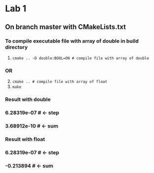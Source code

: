 # Lab 1
## On branch master with CMakeLists.txt
### To compile executable file with array of double in build directory
1. `cmake .. -D double:BOOL=ON # compile file with array of double`
### OR
2. `cmake .. # compile file with array of float`
3. `make`

### Result with double 
### 6.28319e-07 # <- step 
### 3.68912e-10 # <- sum

### Result with float
### 6.28319e-07 # <- step 
### -0.213894   # <- sum
